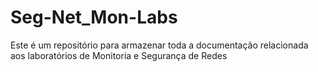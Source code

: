 # Seg-Net_Mon-Labs
Este é um repositório para armazenar toda a documentação relacionada aos laboratórios de Monitoria e Segurança de Redes
